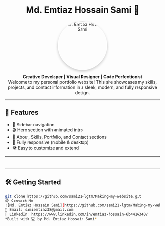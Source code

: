 <h1 align="center">Md. Emtiaz Hossain Sami 🚀</h1>

<p align="center">
  <img src="assets/images/profile.jpg" alt="Md. Emtiaz Hossain Sami" width="160" style="border-radius: 50%; box-shadow: 0 4px 8px rgba(0,0,0,0.2);">
</p>

<p align="center">
  <strong>Creative Developer | Visual Designer | Code Perfectionist</strong><br>
  Welcome to my personal portfolio website! This site showcases my skills, projects, and contact information in a sleek, modern, and fully responsive design.
</p>

---

## 🚀 Features

- 🧭 Sidebar navigation  
- 🎬 Hero section with animated intro  
- 📄 About, Skills, Portfolio, and Contact sections  
- 📱 Fully responsive (mobile & desktop)  
- 🛠️ Easy to customize and extend  

---

#
---

## 🛠️ Getting Started

```bash
git clone https://github.com/sami21-lgtm/Making-my-website.git
📫 Contact Me
![Md. Emtiaz Hossain Sami](https://github.com/sami21-lgtm/Making-my-website/blob/40b7fcc4586526b62de62664eb246622304ce67c/myphoto.jpg.jpg)
📧 Email: samiemtiaz38@gmail.com
🔗 LinkedIn: https://www.linkedin.com/in/emtiaz-hossain-6b4416340/
*Built with 💻 by Md. Emtiaz Hossain Sami*

